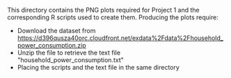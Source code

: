This directory contains the PNG plots required for Project 1 and the corresponding R scripts used to create them.
Producing the plots require:
 * Download the dataset from https://d396qusza40orc.cloudfront.net/exdata%2Fdata%2Fhousehold_power_consumption.zip
 * Unzip the file to retrieve the text file "household_power_consumption.txt"
 * Placing the scripts and the text file in the same directory

